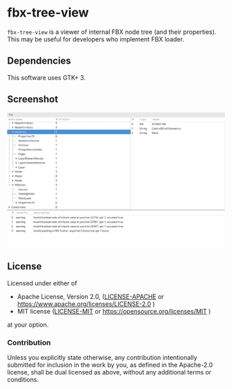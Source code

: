 # fbx-tree-view

`fbx-tree-view` is a viewer of internal FBX node tree (and their properties).
This may be useful for developers who implement FBX loader.

## Dependencies

This software uses GTK+ 3.

## Screenshot

![screenshot1](./resources/screenshot1.png)

## License

Licensed under either of

* Apache License, Version 2.0, ([LICENSE-APACHE](LICENSE-APACHE.txt) or https://www.apache.org/licenses/LICENSE-2.0 )
* MIT license ([LICENSE-MIT](LICENSE-MIT.txt) or https://opensource.org/licenses/MIT )

at your option.

### Contribution

Unless you explicitly state otherwise, any contribution intentionally submitted for inclusion in the work by you,
as defined in the Apache-2.0 license, shall be dual licensed as above, without any additional terms or conditions.
